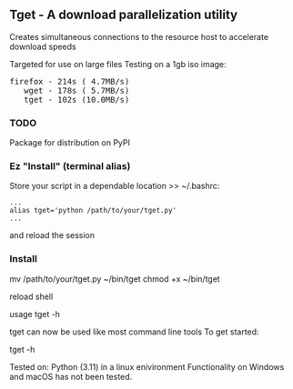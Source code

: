 ## Tget - A download parallelization utility

Creates simultaneous connections to the resource host to accelerate download speeds 

Targeted for use on large files
Testing on a 1gb iso image: 
<pre>
firefox - 214s ( 4.7MB/s)
   wget - 178s ( 5.7MB/s)
   tget - 102s (10.0MB/s)
</pre>

### TODO

Package for distribution on PyPI

### Ez "Install" (terminal alias)

Store your script in a dependable location
\>\> ~/.bashrc:
```
...
alias tget='python /path/to/your/tget.py'
...
```
 and reload the session

 ### Install
 mv /path/to/your/tget.py ~/bin/tget
 chmod +x ~/bin/tget

 reload shell

 usage tget -h

tget can now be used like most command line tools
To get started:

tget -h

Tested on: Python (3.11) in a linux enivironment
Functionality on Windows and macOS has not been tested.
